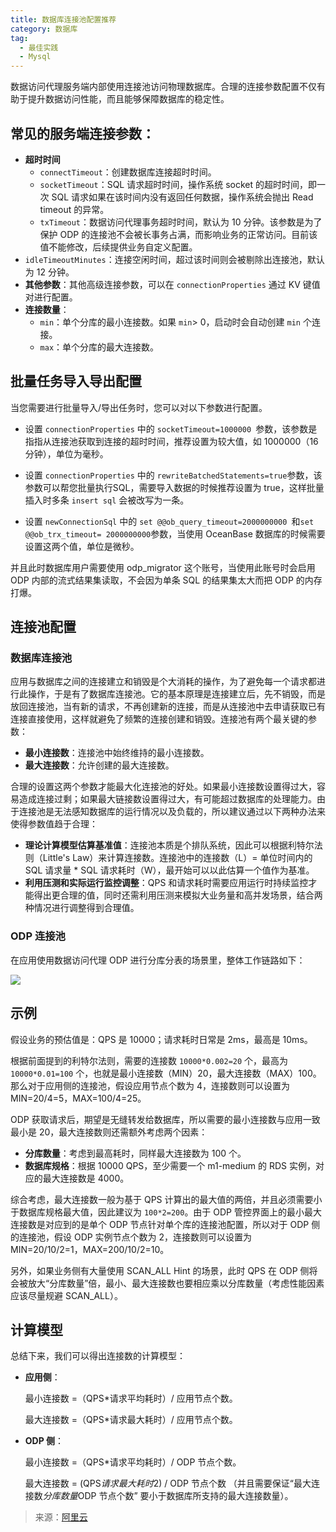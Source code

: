 ```yaml
---
title: 数据库连接池配置推荐
category: 数据库
tag:
  - 最佳实践
  - Mysql
---
```






数据访问代理服务端内部使用连接池访问物理数据库。合理的连接参数配置不仅有助于提升数据访问性能，而且能够保障数据库的稳定性。

## 常见的服务端连接参数：

- **超时时间**
  - `connectTimeout`：创建数据库连接超时时间。
  - `socketTimeout`：SQL 请求超时时间，操作系统 socket 的超时时间，即一次 SQL 请求如果在该时间内没有返回任何数据，操作系统会抛出 Read timeout 的异常。
  - `txTimeout`：数据访问代理事务超时时间，默认为 10 分钟。该参数是为了保护 ODP 的连接池不会被长事务占满，而影响业务的正常访问。目前该值不能修改，后续提供业务自定义配置。
- `idleTimeoutMinutes`：连接空闲时间，超过该时间则会被剔除出连接池，默认为 12 分钟。
- **其他参数**：其他高级连接参数，可以在 `connectionProperties` 通过 KV 键值对进行配置。
- **连接数量**：
  - `min`：单个分库的最小连接数。如果 `min`> 0，启动时会自动创建 `min` 个连接。
  - `max`：单个分库的最大连接数。

## **批量任务导入导出配置**

当您需要进行批量导入/导出任务时，您可以对以下参数进行配置。

- 设置 `connectionProperties` 中的 `socketTimeout=1000000 `参数，该参数是指指从连接池获取到连接的超时时间，推荐设置为较大值，如 1000000（16 分钟），单位为毫秒。

- 设置 `connectionProperties` 中的 `rewriteBatchedStatements=true`参数，该参数可以帮您批量执行SQL，需要导入数据的时候推荐设置为 true，这样批量插入时多条 `insert sql` 会被改写为一条。
- 设置 `newConnectionSql` 中的 `set @@ob_query_timeout=2000000000 `和` set @@ob_trx_timeout= 2000000000 `参数，当使用 OceanBase 数据库的时候需要设置这两个值，单位是微秒。

并且此时数据库用户需要使用 odp_migrator 这个账号，当使用此账号时会启用 ODP 内部的流式结果集读取，不会因为单条 SQL 的结果集太大而把 ODP 的内存打爆。

## **连接池配置**

### **数据库连接池**

应用与数据库之间的连接建立和销毁是个大消耗的操作，为了避免每一个请求都进行此操作，于是有了数据库连接池。它的基本原理是连接建立后，先不销毁，而是放回连接池，当有新的请求，不再创建新的连接，而是从连接池中去申请获取已有连接直接使用，这样就避免了频繁的连接创建和销毁。连接池有两个最关键的参数：

- **最小连接数**：连接池中始终维持的最小连接数。
- **最大连接数**：允许创建的最大连接数。

合理的设置这两个参数才能最大化连接池的好处。如果最小连接数设置得过大，容易造成连接过剩；如果最大链接数设置得过大，有可能超过数据库的处理能力。由于连接池是无法感知数据库的运行情况以及负载的，所以建议通过以下两种办法来使得参数值趋于合理：

- **理论计算模型估算基准值**：连接池本质是个排队系统，因此可以根据利特尔法则（Little's Law）来计算连接数。连接池中的连接数（L）= 单位时间内的 SQL 请求量 * SQL 请求耗时（W），最开始可以以此估算一个值作为基准。
- **利用压测和实际运行监控调整**：QPS 和请求耗时需要应用运行时持续监控才能得出更合理的值，同时还需利用压测来模拟大业务量和高并发场景，结合两种情况进行调整得到合理值。

### **ODP 连接池**

在应用使用数据访问代理 ODP 进行分库分表的场景里，整体工作链路如下：

![](https://seven97-blog.oss-cn-hangzhou.aliyuncs.com/imgs/202405051205409.png)

## **示例**

假设业务的预估值是：QPS 是 10000；请求耗时日常是 2ms，最高是 10ms。

根据前面提到的利特尔法则，需要的连接数 `10000*0.002=20` 个，最高为 `10000*0.01=100` 个，也就是最小连接数（MIN）20，最大连接数（MAX）100。那么对于应用侧的连接池，假设应用节点个数为 4，连接数则可以设置为 MIN=20/4=5，MAX=100/4=25。

ODP 获取请求后，期望是无缝转发给数据库，所以需要的最小连接数与应用一致最小是 20，最大连接数则还需额外考虑两个因素：

- **分库数量**：考虑到最高耗时，同样最大连接数为 100 个。
- **数据库规格**：根据 10000 QPS，至少需要一个 m1-medium 的 RDS 实例，对应的最大连接数是 4000。

综合考虑，最大连接数一般为基于 QPS 计算出的最大值的两倍，并且必须需要小于数据库规格最大值，因此建议为 `100*2=200`。由于 ODP 管控界面上的最小最大连接数是对应到的是单个 ODP 节点针对单个库的连接池配置，所以对于 ODP 侧的连接池，假设 ODP 实例节点个数为 2，连接数则可以设置为 MIN=20/10/2=1，MAX=200/10/2=10。

另外，如果业务侧有大量使用 SCAN_ALL Hint 的场景，此时 QPS 在 ODP 侧将会被放大“分库数量”倍，最小、最大连接数也要相应乘以分库数量（考虑性能因素应该尽量规避 SCAN_ALL）。

## **计算模型**

总结下来，我们可以得出连接数的计算模型：

- **应用侧**：

  最小连接数 =（QPS*请求平均耗时）/ 应用节点个数。

  最大连接数 =（QPS*请求最大耗时）/ 应用节点个数。

- **ODP 侧**：

  最小连接数 =（QPS*请求平均耗时）/ ODP 节点个数。

  最大连接数 = (QPS*请求最大耗时*2) / ODP 节点个数 （并且需要保证“最大连接数*分库数量*ODP 节点个数” 要小于数据库所支持的最大连接数量）。


> 来源：[阿里云](https://help.aliyun.com/document_detail/181399.html)


<!-- @include: @article-footer.snippet.md -->     

